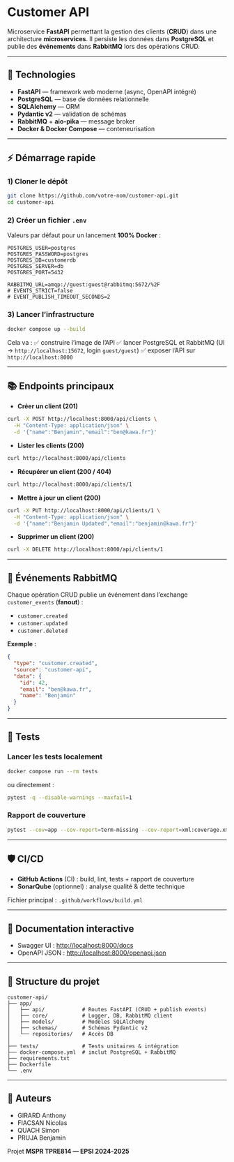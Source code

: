 # Customer API

Microservice **FastAPI** permettant la gestion des clients (**CRUD**) dans une architecture **microservices**.
Il persiste les données dans **PostgreSQL** et publie des **événements** dans **RabbitMQ** lors des opérations CRUD.

---

## 🚀 Technologies

* **FastAPI** — framework web moderne (async, OpenAPI intégré)
* **PostgreSQL** — base de données relationnelle
* **SQLAlchemy** — ORM
* **Pydantic v2** — validation de schémas
* **RabbitMQ** + **aio-pika** — message broker
* **Docker & Docker Compose** — conteneurisation

---

## ⚡ Démarrage rapide

### 1) Cloner le dépôt

```bash
git clone https://github.com/votre-nom/customer-api.git
cd customer-api
```

### 2) Créer un fichier `.env`

Valeurs par défaut pour un lancement **100% Docker** :

```env
POSTGRES_USER=postgres
POSTGRES_PASSWORD=postgres
POSTGRES_DB=customerdb
POSTGRES_SERVER=db
POSTGRES_PORT=5432

RABBITMQ_URL=amqp://guest:guest@rabbitmq:5672/%2F
# EVENTS_STRICT=false
# EVENT_PUBLISH_TIMEOUT_SECONDS=2
```

### 3) Lancer l’infrastructure

```bash
docker compose up --build
```

Cela va :
✅ construire l’image de l’API
✅ lancer PostgreSQL et RabbitMQ (UI → `http://localhost:15672`, login `guest/guest`)
✅ exposer l’API sur `http://localhost:8000`

---

## 📚 Endpoints principaux

* **Créer un client (201)**

```bash
curl -X POST http://localhost:8000/api/clients \
  -H "Content-Type: application/json" \
  -d '{"name":"Benjamin","email":"ben@kawa.fr"}'
```

* **Lister les clients (200)**

```bash
curl http://localhost:8000/api/clients
```

* **Récupérer un client (200 / 404)**

```bash
curl http://localhost:8000/api/clients/1
```

* **Mettre à jour un client (200)**

```bash
curl -X PUT http://localhost:8000/api/clients/1 \
  -H "Content-Type: application/json" \
  -d '{"name":"Benjamin Updated","email":"benjamin@kawa.fr"}'
```

* **Supprimer un client (200)**

```bash
curl -X DELETE http://localhost:8000/api/clients/1
```

---

## 📡 Événements RabbitMQ

Chaque opération CRUD publie un événement dans l’exchange `customer_events` (**fanout**) :

* `customer.created`
* `customer.updated`
* `customer.deleted`

**Exemple :**

```json
{
  "type": "customer.created",
  "source": "customer-api",
  "data": {
    "id": 42,
    "email": "ben@kawa.fr",
    "name": "Benjamin"
  }
}
```

---

## 🧪 Tests

### Lancer les tests localement

```bash
docker compose run --rm tests
```

ou directement :

```bash
pytest -q --disable-warnings --maxfail=1
```

### Rapport de couverture

```bash
pytest --cov=app --cov-report=term-missing --cov-report=xml:coverage.xml
```

---

## 🛡️ CI/CD

* **GitHub Actions** (CI) : build, lint, tests + rapport de couverture
* **SonarQube** (optionnel) : analyse qualité & dette technique

Fichier principal : `.github/workflows/build.yml`

---

## 📖 Documentation interactive

* Swagger UI : [http://localhost:8000/docs](http://localhost:8000/docs)
* OpenAPI JSON : [http://localhost:8000/openapi.json](http://localhost:8000/openapi.json)

---

## 📂 Structure du projet

```
customer-api/
├── app/
│   ├── api/            # Routes FastAPI (CRUD + publish events)
│   ├── core/           # Logger, DB, RabbitMQ client
│   ├── models/         # Modèles SQLAlchemy
│   ├── schemas/        # Schémas Pydantic v2
│   └── repositories/   # Accès DB
│
├── tests/              # Tests unitaires & intégration
├── docker-compose.yml  # inclut PostgreSQL + RabbitMQ
├── requirements.txt
├── Dockerfile
└── .env
```

---

## 👥 Auteurs

* GIRARD Anthony
* FIACSAN Nicolas
* QUACH Simon
* PRUJA Benjamin

Projet **MSPR TPRE814 — EPSI 2024-2025**
